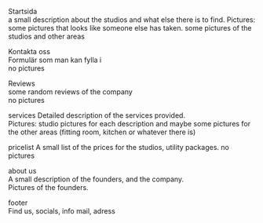 Startsida   
a small description about the studios and what else there is to find. 
Pictures: some pictures that looks like someone else has taken.
some pictures of the studios and other areas

Kontakta oss  
Formulär som man kan fylla i  
no pictures  

Reviews  
some random reviews of the company  
no pictures  


services
Detailed description of the services provided.  
Pictures: studio pictures for each description and maybe some pictures for the other areas (fitting room, kitchen or whatever there is)


pricelist 
A small list of the prices for the studios, utility packages.
no pictures

about us  
A small description of the founders, and the company.  
Pictures of the founders.

footer  
Find us, socials, info mail, adress
